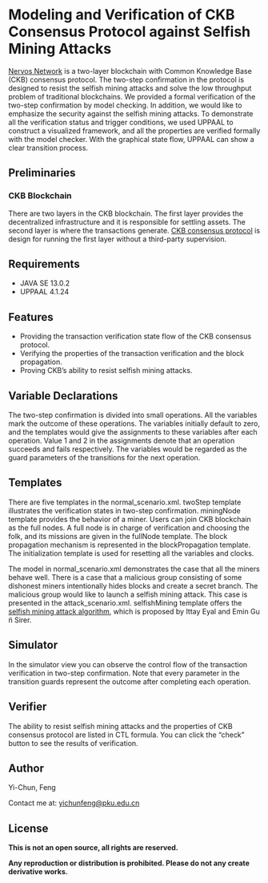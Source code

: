 # Modeling and Verification of CKB Consensus Protocol against Selfish Mining Attacks

[Nervos Network](https://www.nervos.org) is a two-layer blockchain with Common Knowledge Base (CKB) consensus protocol. The two-step confirmation in the protocol is designed to resist the selfish mining attacks and solve the low throughput problem of traditional blockchains. We provided a formal verification of the two-step confirmation by model checking. In addition, we would like to emphasize the security against the selfish mining attacks. To demonstrate all the verification status and trigger conditions, we used UPPAAL to construct a visualized framework, and all the properties are verified formally with the model checker. With the graphical state flow, UPPAAL can show a clear transition process.

## Preliminaries
### CKB Blockchain
There are two layers in the CKB blockchain. The first layer provides the decentralized infrastructure and it is responsible for settling assets. The second layer is where the transactions generate. [CKB consensus protocol](https://github.com/nervosnetwork/rfcs/tree/master/rfcs) is design for running the first layer without a third-party supervision.

## Requirements
* JAVA SE 13.0.2
* UPPAAL 4.1.24

## Features
* Providing the transaction verification state flow of the CKB consensus protocol.
* Verifying the properties of the transaction verification and the block propagation.
* Proving CKB’s ability to resist selfish mining attacks.

## Variable Declarations
The two-step confirmation is divided into small operations. All the variables mark the outcome of these operations. The variables initially default to zero, and the templates would give the assignments to these variables after each operation. Value 1 and 2 in the assignments denote that an operation succeeds and fails respectively. The variables would be regarded as the guard parameters of the transitions for the next operation.

## Templates
There are five templates in the normal_scenario.xml. twoStep template illustrates the verification states in two-step confirmation. miningNode template provides the behavior of a miner. Users can join CKB blockchain as the full nodes. A full node is in charge of verification and choosing the folk, and its missions are given in the fullNode template. The block propagation mechanism is represented in the blockPropagation template. The initialization template is used for resetting all the variables and clocks.

The model in normal_scenario.xml demonstrates the case that all the miners behave well. There is a case that a malicious group consisting of some dishonest miners intentionally hides blocks and create a secret branch. The malicious group would like to launch a selfish mining attack. This case is presented in the attack_scenario.xml. selfishMining template offers the [selfish mining attack algorithm](https://www.cs.cornell.edu/~ie53/publications/btcProcFC.pdf), which is proposed by Ittay Eyal and Emin Gu ̈n Sirer.

## Simulator
In the simulator view you can observe the control flow of the transaction verification in two-step confirmation. Note that every parameter in the transition guards represent the outcome after completing each operation.


## Verifier
The ability to resist selfish mining attacks and the properties of CKB consensus protocol are listed in CTL formula. You can click the “check” button to see the results of verification.

## Author
Yi-Chun, Feng

Contact me at: yichunfeng@pku.edu.cn

## License
**This is not an open source, all rights are reserved.**

**Any reproduction or distribution is prohibited. Please do not any create derivative works.**

